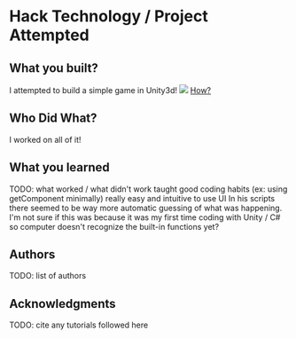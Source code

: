 # Hack Technology / Project Attempted


## What you built? 

I attempted to build a simple game in Unity3d!
![](./sc1.jpg)
[How?](https://help.github.com/articles/about-readmes/#relative-links-and-image-paths-in-readme-files)

## Who Did What?

I worked on all of it!

## What you learned

TODO: what worked / what didn't work
taught good coding habits (ex: using getComponent minimally)
really easy and intuitive to use UI
In his scripts there seemed to be way more automatic guessing of what was happening. I'm not sure if this was because it was my first time coding with Unity / C# so computer doesn't recognize the built-in functions yet?

## Authors

TODO: list of authors

## Acknowledgments

TODO: cite any tutorials followed here
